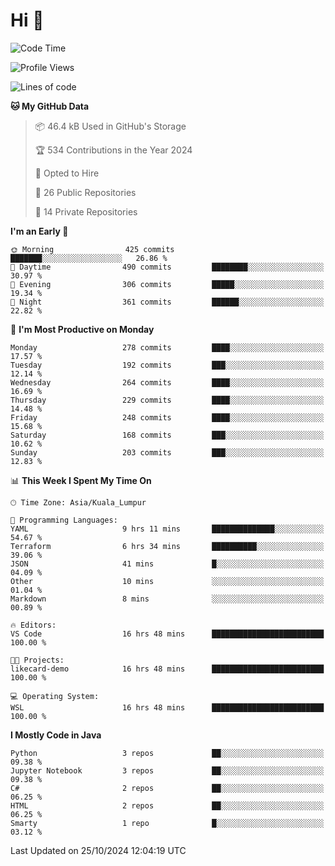 <h1>Hi 👋</h1>

<!--START_SECTION:waka-->
![Code Time](http://img.shields.io/badge/Code%20Time-778%20hrs%202%20mins-blue)

![Profile Views](http://img.shields.io/badge/Profile%20Views-0-blue)

![Lines of code](https://img.shields.io/badge/From%20Hello%20World%20I%27ve%20Written-1.3%20million%20lines%20of%20code-blue)

**🐱 My GitHub Data** 

> 📦 46.4 kB Used in GitHub's Storage 
 > 
> 🏆 534 Contributions in the Year 2024
 > 
> 💼 Opted to Hire
 > 
> 📜 26 Public Repositories 
 > 
> 🔑 14 Private Repositories 
 > 
**I'm an Early 🐤** 

```text
🌞 Morning                425 commits         ███████░░░░░░░░░░░░░░░░░░   26.86 % 
🌆 Daytime                490 commits         ████████░░░░░░░░░░░░░░░░░   30.97 % 
🌃 Evening                306 commits         █████░░░░░░░░░░░░░░░░░░░░   19.34 % 
🌙 Night                  361 commits         ██████░░░░░░░░░░░░░░░░░░░   22.82 % 
```
📅 **I'm Most Productive on Monday** 

```text
Monday                   278 commits         ████░░░░░░░░░░░░░░░░░░░░░   17.57 % 
Tuesday                  192 commits         ███░░░░░░░░░░░░░░░░░░░░░░   12.14 % 
Wednesday                264 commits         ████░░░░░░░░░░░░░░░░░░░░░   16.69 % 
Thursday                 229 commits         ████░░░░░░░░░░░░░░░░░░░░░   14.48 % 
Friday                   248 commits         ████░░░░░░░░░░░░░░░░░░░░░   15.68 % 
Saturday                 168 commits         ███░░░░░░░░░░░░░░░░░░░░░░   10.62 % 
Sunday                   203 commits         ███░░░░░░░░░░░░░░░░░░░░░░   12.83 % 
```


📊 **This Week I Spent My Time On** 

```text
🕑︎ Time Zone: Asia/Kuala_Lumpur

💬 Programming Languages: 
YAML                     9 hrs 11 mins       ██████████████░░░░░░░░░░░   54.67 % 
Terraform                6 hrs 34 mins       ██████████░░░░░░░░░░░░░░░   39.06 % 
JSON                     41 mins             █░░░░░░░░░░░░░░░░░░░░░░░░   04.09 % 
Other                    10 mins             ░░░░░░░░░░░░░░░░░░░░░░░░░   01.04 % 
Markdown                 8 mins              ░░░░░░░░░░░░░░░░░░░░░░░░░   00.89 % 

🔥 Editors: 
VS Code                  16 hrs 48 mins      █████████████████████████   100.00 % 

🐱‍💻 Projects: 
likecard-demo            16 hrs 48 mins      █████████████████████████   100.00 % 

💻 Operating System: 
WSL                      16 hrs 48 mins      █████████████████████████   100.00 % 
```

**I Mostly Code in Java** 

```text
Python                   3 repos             ██░░░░░░░░░░░░░░░░░░░░░░░   09.38 % 
Jupyter Notebook         3 repos             ██░░░░░░░░░░░░░░░░░░░░░░░   09.38 % 
C#                       2 repos             ██░░░░░░░░░░░░░░░░░░░░░░░   06.25 % 
HTML                     2 repos             ██░░░░░░░░░░░░░░░░░░░░░░░   06.25 % 
Smarty                   1 repo              █░░░░░░░░░░░░░░░░░░░░░░░░   03.12 % 
```




 Last Updated on 25/10/2024 12:04:19 UTC
<!--END_SECTION:waka-->
